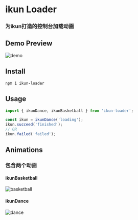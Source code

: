 # ikun Loader
### 为ikun打造的控制台加载动画


## Demo Preview
![demo](https://i.ibb.co/XDLx9mY/demo.gif)

## Install
```shell
npm i ikun-loader

```

## Usage
```javascript
import { ikunDance, ikunBasketball } from 'ikun-loader';

const ikun = ikunDance('loading');
ikun.succeed('finished');
// OR
ikun.failed('failed');

```

## Animations
### 包含两个动画
#### ikunBasketball
![basketball](https://i.ibb.co/Dr1vBFR/basketball.gif)
#### ikunDance
![dance](https://i.ibb.co/2nr0RRg/dance.gif)




